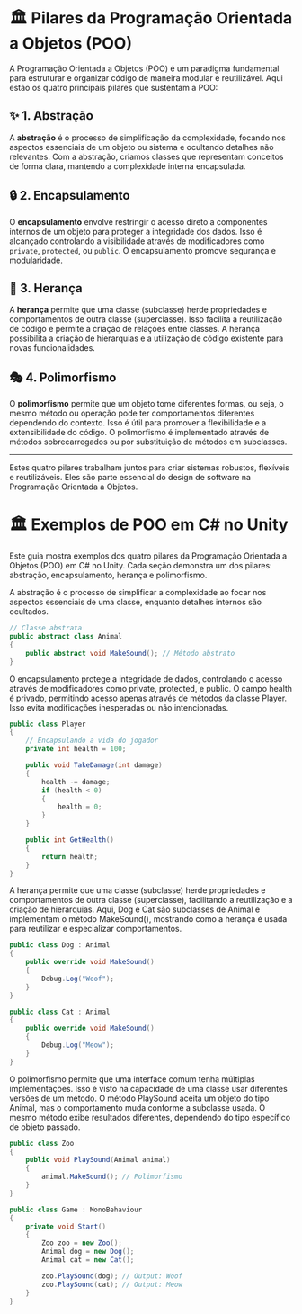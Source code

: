 # 🏛️ Pilares da Programação Orientada a Objetos (POO)

A Programação Orientada a Objetos (POO) é um paradigma fundamental para estruturar e organizar código de maneira modular e reutilizável. Aqui estão os quatro principais pilares que sustentam a POO:

## ✨ 1. Abstração
A **abstração** é o processo de simplificação da complexidade, focando nos aspectos essenciais de um objeto ou sistema e ocultando detalhes não relevantes. Com a abstração, criamos classes que representam conceitos de forma clara, mantendo a complexidade interna encapsulada.

## 🔒 2. Encapsulamento
O **encapsulamento** envolve restringir o acesso direto a componentes internos de um objeto para proteger a integridade dos dados. Isso é alcançado controlando a visibilidade através de modificadores como `private`, `protected`, ou `public`. O encapsulamento promove segurança e modularidade.

## 🧬 3. Herança
A **herança** permite que uma classe (subclasse) herde propriedades e comportamentos de outra classe (superclasse). Isso facilita a reutilização de código e permite a criação de relações entre classes. A herança possibilita a criação de hierarquias e a utilização de código existente para novas funcionalidades.

## 🎭 4. Polimorfismo
O **polimorfismo** permite que um objeto tome diferentes formas, ou seja, o mesmo método ou operação pode ter comportamentos diferentes dependendo do contexto. Isso é útil para promover a flexibilidade e a extensibilidade do código. O polimorfismo é implementado através de métodos sobrecarregados ou por substituição de métodos em subclasses.

---

Estes quatro pilares trabalham juntos para criar sistemas robustos, flexíveis e reutilizáveis. Eles são parte essencial do design de software na Programação Orientada a Objetos.




# 🏛️ Exemplos de POO em C# no Unity

Este guia mostra exemplos dos quatro pilares da Programação Orientada a Objetos (POO) em C# no Unity. Cada seção demonstra um dos pilares: abstração, encapsulamento, herança e polimorfismo.

A abstração é o processo de simplificar a complexidade ao focar nos aspectos essenciais de uma classe, enquanto detalhes internos são ocultados.

```csharp
// Classe abstrata
public abstract class Animal
{
    public abstract void MakeSound(); // Método abstrato
}

````
O encapsulamento protege a integridade de dados, controlando o acesso através de modificadores como private, protected, e public.
O campo health é privado, permitindo acesso apenas através de métodos da classe Player. Isso evita modificações inesperadas ou não intencionadas.

``` csharp
public class Player
{
    // Encapsulando a vida do jogador
    private int health = 100;

    public void TakeDamage(int damage)
    {
        health -= damage;
        if (health < 0)
        {
            health = 0;
        }
    }

    public int GetHealth()
    {
        return health;
    }
}

```

A herança permite que uma classe (subclasse) herde propriedades e comportamentos de outra classe (superclasse), facilitando a reutilização e a criação de hierarquias.
Aqui, Dog e Cat são subclasses de Animal e implementam o método MakeSound(), mostrando como a herança é usada para reutilizar e especializar comportamentos.

``` csharp
public class Dog : Animal
{
    public override void MakeSound()
    {
        Debug.Log("Woof");
    }
}

public class Cat : Animal
{
    public override void MakeSound()
    {
        Debug.Log("Meow");
    }
}


```

O polimorfismo permite que uma interface comum tenha múltiplas implementações. Isso é visto na capacidade de uma classe usar diferentes versões de um método.
O método PlaySound aceita um objeto do tipo Animal, mas o comportamento muda conforme a subclasse usada. O mesmo método exibe resultados diferentes, dependendo do tipo específico de objeto passado.

``` csharp
public class Zoo
{
    public void PlaySound(Animal animal)
    {
        animal.MakeSound(); // Polimorfismo
    }
}

public class Game : MonoBehaviour
{
    private void Start()
    {
        Zoo zoo = new Zoo();
        Animal dog = new Dog();
        Animal cat = new Cat();

        zoo.PlaySound(dog); // Output: Woof
        zoo.PlaySound(cat); // Output: Meow
    }
}


```



